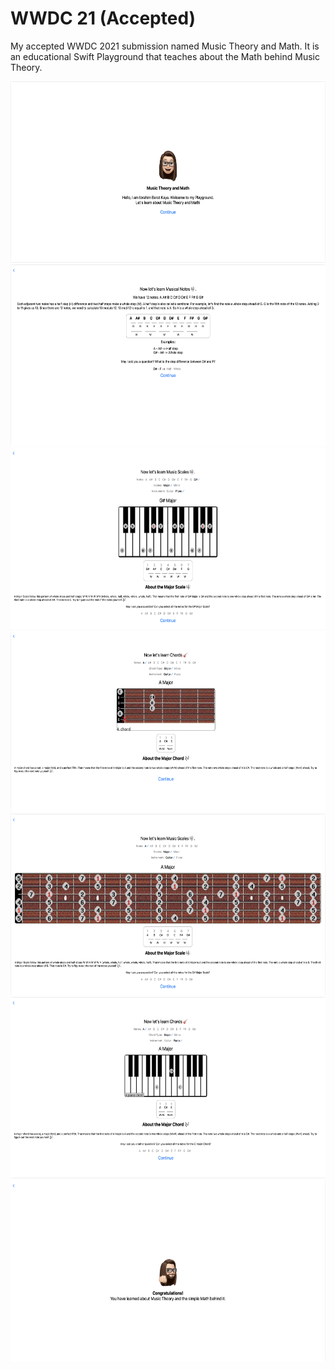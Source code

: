 # WWDC 21 (Accepted)

My accepted WWDC 2021 submission named Music Theory and Math. It is an educational Swift Playground that teaches about the Math behind Music Theory.

<img alt="Screenshot" src="https://raw.githubusercontent.com/iberatkaya/wwdc21/main/images/1.png" width="600" height="290">
<img alt="Screenshot" src="https://raw.githubusercontent.com/iberatkaya/wwdc21/main/images/2.png" width="600" height="290">
<img alt="Screenshot" src="https://raw.githubusercontent.com/iberatkaya/wwdc21/main/images/3.png" width="600" height="290">
<img alt="Screenshot" src="https://raw.githubusercontent.com/iberatkaya/wwdc21/main/images/4.png" width="600" height="290">
<img alt="Screenshot" src="https://raw.githubusercontent.com/iberatkaya/wwdc21/main/images/5.png" width="600" height="290">
<img alt="Screenshot" src="https://raw.githubusercontent.com/iberatkaya/wwdc21/main/images/6.png" width="600" height="290">
<img alt="Screenshot" src="https://raw.githubusercontent.com/iberatkaya/wwdc21/main/images/7.png" width="600" height="290">
